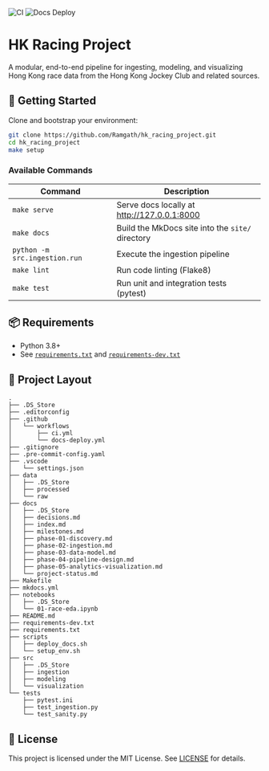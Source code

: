 ![CI](https://github.com/Ramgath/hk_racing_project/actions/workflows/ci.yml/badge.svg)
![Docs Deploy](https://github.com/Ramgath/hk_racing_project/actions/workflows/docs-deploy.yml/badge.svg)

# HK Racing Project

A modular, end-to-end pipeline for ingesting, modeling, and visualizing Hong Kong race data from the Hong Kong Jockey Club and related sources.

## 🚀 Getting Started

Clone and bootstrap your environment:

```bash
git clone https://github.com/Ramgath/hk_racing_project.git
cd hk_racing_project
make setup
```

### Available Commands

| Command                       | Description                                      |
|-------------------------------|--------------------------------------------------|
| `make serve`                  | Serve docs locally at http://127.0.0.1:8000      |
| `make docs`                   | Build the MkDocs site into the `site/` directory |
| `python -m src.ingestion.run` | Execute the ingestion pipeline                   |
| `make lint`                   | Run code linting (Flake8)                        |
| `make test`                   | Run unit and integration tests (pytest)           |

## 📦 Requirements

- Python 3.8+
- See [`requirements.txt`](requirements.txt) and [`requirements-dev.txt`](requirements-dev.txt)

## 📁 Project Layout

```
.
├── .DS_Store
├── .editorconfig
├── .github
│   └── workflows
│       ├── ci.yml
│       └── docs-deploy.yml
├── .gitignore
├── .pre-commit-config.yaml
├── .vscode
│   └── settings.json
├── data
│   ├── .DS_Store
│   ├── processed
│   └── raw
├── docs
│   ├── .DS_Store
│   ├── decisions.md
│   ├── index.md
│   ├── milestones.md
│   ├── phase-01-discovery.md
│   ├── phase-02-ingestion.md
│   ├── phase-03-data-model.md
│   ├── phase-04-pipeline-design.md
│   ├── phase-05-analytics-visualization.md
│   └── project-status.md
├── Makefile
├── mkdocs.yml
├── notebooks
│   ├── .DS_Store
│   └── 01-race-eda.ipynb
├── README.md
├── requirements-dev.txt
├── requirements.txt
├── scripts
│   ├── deploy_docs.sh
│   └── setup_env.sh
├── src
│   ├── .DS_Store
│   ├── ingestion
│   ├── modeling
│   └── visualization
└── tests
    ├── pytest.ini
    ├── test_ingestion.py
    └── test_sanity.py
```


## 📜 License

This project is licensed under the MIT License. See [LICENSE](LICENSE) for details.
